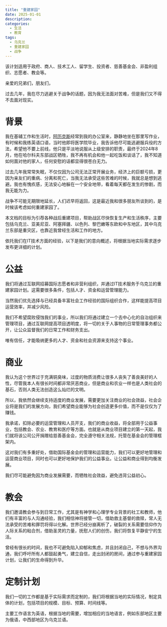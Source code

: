 ```yaml
---
title: "重建家园"
date: 2025-01-01
description:
categories:
  - 生活
  - 教育
tags:
  - 乌克兰
  - 重建家园
  - 战争
---
```



该计划适用于政府、商人、技术工人、留学生、投资者、慈善基金会、非盈利组织、志愿者、教会等。


亲爱的兄弟们，朋友们，

过去几年，我在尽力逃避关于战争的话题，因为我无法面对苦难，但是我们又不得不去面对现实。


# 背景

我在基辅工作和生活时，[阿历克斯](https://petition.president.gov.ua/petition/244042)经常到我的办公室来，静静地坐在那里写作业，有时候和我练英语口语，当时他即将医学院毕业，我告诉他尽可能逃避服兵役的方法，希望他不要上前线，他只是平淡地说服从上级安排的职责，最终于2024年8月，他在哈尔科夫东部战区牺牲，我不再有机会和他一起吃饭和谈话了，我不知道如何面对他的家人，任何安慰的话都显得很苍白无力。

过去几年我常常失眠，不仅仅因为公司无法正常开展业务，经济上的巨额亏损，更因为亲友们的重病、分离和死亡，当我无法承受这些苦难的时候，我就总是想到逃避。我也有愧疚感，无法安心地躲在一个安全地带，看着每天都在发生的惨剧，而我无能为力。

战争不可能无期限地延长，人们迟早将返回，这是最近我和很多朋友所谈到的，是时候该考虑如何重建家园了。

本文档的目标为引荐各种战后重建项目，帮助战区尽快恢复生产和生活秩序，主要包括乌克兰、亚美尼亚、阿塞拜疆、以色列、黎巴嫩等东欧和中东地区，其中乌克兰东部是重灾区，也靠近我曾经生活和工作的地方。

依托我们在IT技术方面的经验，以下是我们的意向概述，将根据当地实际需求逐步发布更详细的计划。

# 公益

我们将通过互联网招募国际志愿者和非营利组织，并通过IT技术服务于乌克兰的重建家园计划。这需要很多条件，包括人才、资金和运营管理能力。

当然我们优先选择与已经具备丰富社会工作经验的国际组织合作，这样能提高项目运营效率，并减少风险。

我们不希望腐败侵蚀我们的事业，所以我们将通过建立一个去中心化的自治组织来管理项目，通过互联网提高项目透明度，将一切的关于人事物的日常管理事务都公开，让公众监督我们的日常工作和财务支出。

唯有信任，才能吸纳更多的人才、资金和社会资源来支持这个事业。

# 商业

我认为这个世界过于充满铜臭味，过度的物质消费让很多人丧失了善良美好的人性，尽管我本人有很长时间都非常厌恶商业，但是商业和农业一样也是人类社会的基石，否则人类无法创造这么灿烂的文明。

所以，我依然会继续支持适度的商业发展，需要更加关注商业的社会效益，社会企业将是我们的发展方向，我们希望商业能够为社会创造更多价值，而不是仅仅为了赚钱。

我承诺，扣除必要的运营管理和人员开支，我们的商业收益，将全部用于公益事业，包括教会、农业、教育和医疗等方面。也就是从商业项目建立的第一天起，我们就将该公司公开捐赠给慈善基金会，完全遵守相关法规，托管在基金会的管理框架内。

这对我们有多重好处，借助国际基金会的管理和运营能力，我们可以更好地管理和运营商业项目，同时也可以更好地保护我们的公益事业。让公益和商业得到均衡发展。

我们尽可能避免因为商业发展需要，而牺牲社会效益，避免违背公益初心。

# 教会

我们邀请教会参与到日常工作，尤其是有神学和心理学专业背景的社工和教师，他们有丰富的与人沟通经验，我们相信神将接管一切，借助救主基督的救赎，常人无法承受的苦难和罪罚将得以化解。世界已经分崩离析了，破裂的关系需要信仰作为人际关系的粘合剂，借助圣灵的力量，抚慰人们的创伤，我们将恢复平静安宁的生活。

曾经有很长的时间，我也不可避免陷入抑郁和焦虑，并且封闭自己，不想与外界沟通，我们呼吁所有人都鼓起勇气，建立自信，走出封闭的房间，通过参与重建家园计划，让我们的生命得到升华。


# 定制计划

我们一切的工作都是基于实际需求而定制的，我们将根据当地的实际情况，制定具体的计划，包括项目的规模、目标、预算、时间线等。

主要工作语言为英语，根据当地的需要，增加相应的当地语言，例如东部地区主要为俄语，中西部地区为乌克兰语。




